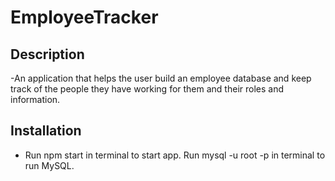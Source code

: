 # EmployeeTracker

## Description 

-An application that helps the user build an employee database and keep track of the people they have working for them and their roles and information.

## Installation 

- Run npm start in terminal to start app. Run mysql -u root -p in terminal to run MySQL.